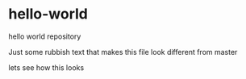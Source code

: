 # hello-world
hello world repository

Just some rubbish text that makes this file look different from master

lets see how this looks
